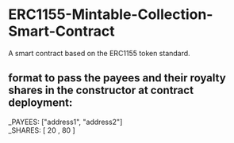 # ERC1155-Mintable-Collection-Smart-Contract
A smart contract based on the ERC1155 token standard.

## format to pass the payees and their royalty shares in the constructor at contract deployment:
_PAYEES: ["address1", "address2"]     
_SHARES: [   20    ,     80   ]


